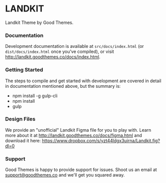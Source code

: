 # LANDKIT #

Landkit Theme by Good Themes.

### Documentation ###

Development documentation is available at `src/docs/index.html` (or `dist/docs/index.html` once you've compiled), or visit http://landkit.goodthemes.co/docs/index.html.

### Getting Started ###

The steps to compile and get started with development are covered in detail in documentation mentioned above, but the summary is:

- npm install -g gulp-cli
- npm install
- gulp

### Design Files ###

We provide an "unofficial" Landkit Figma file for you to play with. Learn more about it at http://landkit.goodthemes.co/docs/figma.html and download it here: https://www.dropbox.com/s/yzt44ldgx3uirna/Landkit.fig?dl=0

### Support ###

Good Themes is happy to provide support for issues. Shoot us an email at support@goodthemes.co and we'll get you squared away.
